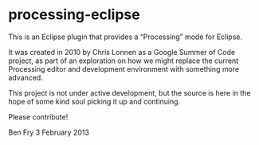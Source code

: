 processing-eclipse
==================

This is an Eclipse plugin that provides a “Processing” mode for Eclipse.

It was created in 2010 by Chris Lonnen as a Google Summer of Code project,
as part of an exploration on how we might replace the current Processing editor
and development environment with something more advanced.

This project is not under active development, but the source is here 
in the hope of some kind soul picking it up and continuing. 

Please contribute!


Ben Fry
3 February 2013
